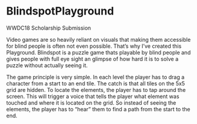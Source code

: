 # BlindspotPlayground
WWDC18 Scholarship Submission

Video games are so heavily reliant on visuals that making them accessible for blind people is often not even possible. That’s why I’ve created this Playground. Blindspot is a puzzle game thats playable by blind people and gives people with full eye sight an glimpse of how hard it is to solve a puzzle without actually seeing it. 

The game principle is very simple. In each level the player has to drag a character from a start to an end tile. The catch is that all tiles on the 5x5 grid are hidden. To locate the elements, the player has to tap around the screen. This will trigger a voice that tells the player what element was touched and where it is located on the grid. So instead of seeing the elements, the player has to “hear” them to find a path from the start to the end.
